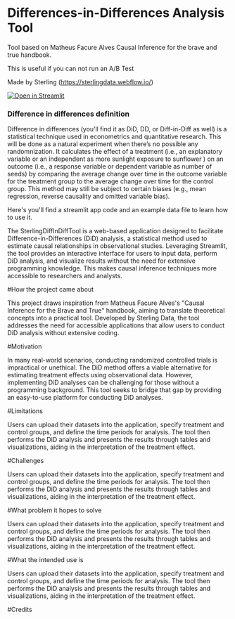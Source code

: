 # Differences-in-Differences Analysis Tool

Tool based on Matheus Facure Alves Causal Inference for the brave and true handbook.

This is useful if you can not run an A/B Test

Made by Sterling (https://sterlingdata.webflow.io/)

[![Open in Streamlit](https://static.streamlit.io/badges/streamlit_badge_black_white.svg)](https://sterling-diff-in-diff-tool.streamlit.app/)

### Difference in differences definition


Difference in differences (you’ll find it as DiD, DD, or Diff-in-Diff as well) is a statistical technique used in econometrics and quantitative research. This will be done as a natural experiment when there’s no possible any randomnization. It calculates the effect of a treatment (i.e., an explanatory variable or an independent as more sunlight exposure to sunflower ) on an outcome (i.e., a response variable or dependent variable as number of seeds) by comparing the average change over time in the outcome variable for the treatment group to the average change over time for the control group. This method may still be subject to certain biases (e.g., mean regression, reverse causality and omitted variable bias).

Here's you'll find a streamlit app code and an example data file to learn how to use it.

The SterlingDiffInDiffTool is a web-based application designed to facilitate Difference-in-Differences (DiD) analysis, a statistical method used to estimate causal relationships in observational studies. Leveraging Streamlit, the tool provides an interactive interface for users to input data, perform DiD analysis, and visualize results without the need for extensive programming knowledge. This makes causal inference techniques more accessible to researchers and analysts.

#How the project came about

This project draws inspiration from Matheus Facure Alves's "Causal Inference for the Brave and True" handbook, aiming to translate theoretical concepts into a practical tool. Developed by Sterling Data, the tool addresses the need for accessible applications that allow users to conduct DiD analysis without extensive coding.

#Motivation

In many real-world scenarios, conducting randomized controlled trials is impractical or unethical. The DiD method offers a viable alternative for estimating treatment effects using observational data. However, implementing DiD analyses can be challenging for those without a programming background. This tool seeks to bridge that gap by providing an easy-to-use platform for conducting DiD analyses.

#Limitations

Users can upload their datasets into the application, specify treatment and control groups, and define the time periods for analysis. The tool then performs the DiD analysis and presents the results through tables and visualizations, aiding in the interpretation of the treatment effect.

#Challenges

Users can upload their datasets into the application, specify treatment and control groups, and define the time periods for analysis. The tool then performs the DiD analysis and presents the results through tables and visualizations, aiding in the interpretation of the treatment effect.

#What problem it hopes to solve

Users can upload their datasets into the application, specify treatment and control groups, and define the time periods for analysis. The tool then performs the DiD analysis and presents the results through tables and visualizations, aiding in the interpretation of the treatment effect.

#What the intended use is

Users can upload their datasets into the application, specify treatment and control groups, and define the time periods for analysis. The tool then performs the DiD analysis and presents the results through tables and visualizations, aiding in the interpretation of the treatment effect.


#Credits
